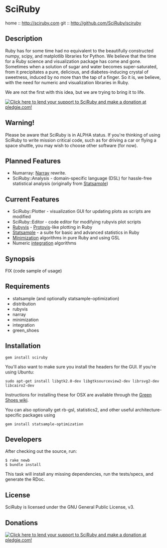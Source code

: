 # SciRuby

home  :: http://sciruby.com
git   :: http://github.com/SciRuby/sciruby

## Description

Ruby has for some time had no equivalent to the beautifully constructed numpy, scipy, and matplotlib libraries for Python. We believe that the time for a Ruby science and visualization package has come and gone. Sometimes when a solution of sugar and water becomes super-saturated, from it precipitates a pure, delicious, and diabetes-inducing crystal of sweetness, induced by no more than the tap of a finger. So it is, we believe, with the need for numeric and visualization libraries in Ruby.

We are not the first with this idea, but we are trying to bring it to life.

[![Click here to lend your support to SciRuby and make a donation at pledgie.com!](https://www.pledgie.com/campaigns/15783.png?skin_name=chrome)](http://www.pledgie.com/campaigns/15783)

## Warning!

Please be aware that SciRuby is in ALPHA status. If you're thinking of using SciRuby to write mission critical code, such as for driving a car or flying a space shuttle, you may wish to choose other software (for now).

## Planned Features

* Numarray: [Narray](http://narray.rubyforge.org/) rewrite.
* SciRuby::Analysis - domain-specific language (DSL) for hassle-free statistical analysis (originally from [Statsample](http://github.com/clbustos/statsample))

## Current Features
* SciRuby::Plotter - visualization GUI for updating plots as scripts are modified
* SciRuby::Editor - code editor for modifying rubyvis plot scripts
* [Rubyvis](http://rubyvis.rubyforge.org) - [Protovis](http://mbostock.github.com/protovis/)-like plotting in Ruby
* [Statsample](https://github.com/clbustos/statsample) - a suite for basic and advanced statistics in Ruby
* [Minimization](https://github.com/clbustos/minimization) algorithms in pure Ruby and using GSL
* Numeric [integration](https://github.com/clbustos/integration) algorithms

## Synopsis

FIX (code sample of usage)

## Requirements

* statsample (and optionally statsample-optimization)
* distribution
* rubyvis
* narray
* minimization
* integration
* green_shoes

## Installation

    gem install sciruby

You'll also want to make sure you install the headers for the GUI. If you're using Ubuntu:

    sudo apt-get install libgtk2.0-dev libgtksourceview2-dev librsvg2-dev libcairo2-dev

Instructions for installing these for OSX are available through the [Green Shoes wiki](https://github.com/ashbb/green_shoes/wiki/Building-Green-Shoes-on-OSX).

You can also optionally get rb-gsl, statistics2, and other useful architecture-specific packages using

    gem install statsample-optimization

## Developers

After checking out the source, run:

    $ rake newb
    $ bundle install

This task will install any missing dependencies, run the tests/specs,
and generate the RDoc.

## License

SciRuby is licensed under the GNU General Public License, v3.

## Donations

[![Click here to lend your support to SciRuby and make a donation at pledgie.com!](https://www.pledgie.com/campaigns/15783.png?skin_name=chrome)](http://www.pledgie.com/campaigns/15783)

